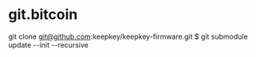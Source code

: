 # git.bitcoin
git clone git@github.com:keepkey/keepkey-firmware.git $ git submodule update --init --recursive
